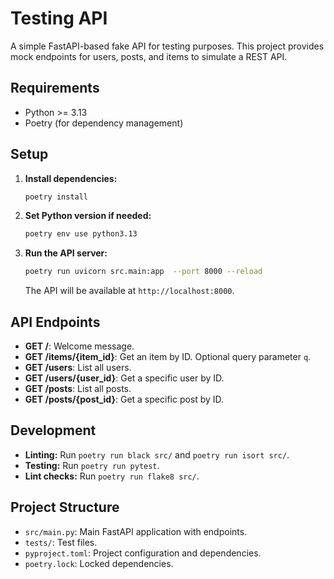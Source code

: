 # Testing API

A simple FastAPI-based fake API for testing purposes. This project provides mock endpoints for users, posts, and items to simulate a REST API.

## Requirements

- Python >= 3.13
- Poetry (for dependency management)

## Setup

1. **Install dependencies:**
   ```bash
   poetry install
   ```

2. **Set Python version if needed:**
   ```bash
   poetry env use python3.13
   ```

3. **Run the API server:**
   ```bash
   poetry run uvicorn src.main:app  --port 8000 --reload
   
   ```

   The API will be available at `http://localhost:8000`.

## API Endpoints

- **GET /**: Welcome message.
- **GET /items/{item_id}**: Get an item by ID. Optional query parameter `q`.
- **GET /users**: List all users.
- **GET /users/{user_id}**: Get a specific user by ID.
- **GET /posts**: List all posts.
- **GET /posts/{post_id}**: Get a specific post by ID.

## Development

- **Linting:** Run `poetry run black src/` and `poetry run isort src/`.
- **Testing:** Run `poetry run pytest`.
- **Lint checks:** Run `poetry run flake8 src/`.

## Project Structure

- `src/main.py`: Main FastAPI application with endpoints.
- `tests/`: Test files.
- `pyproject.toml`: Project configuration and dependencies.
- `poetry.lock`: Locked dependencies.